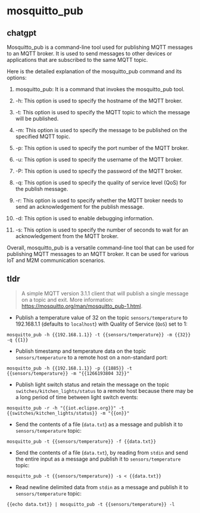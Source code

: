 # mosquitto_pub 
## chatgpt 
Mosquitto_pub is a command-line tool used for publishing MQTT messages to an MQTT broker. It is used to send messages to other devices or applications that are subscribed to the same MQTT topic. 

Here is the detailed explanation of the mosquitto_pub command and its options:

1. mosquitto_pub: It is a command that invokes the mosquitto_pub tool.

2. -h: This option is used to specify the hostname of the MQTT broker.

3. -t: This option is used to specify the MQTT topic to which the message will be published.

4. -m: This option is used to specify the message to be published on the specified MQTT topic.

5. -p: This option is used to specify the port number of the MQTT broker.

6. -u: This option is used to specify the username of the MQTT broker.

7. -P: This option is used to specify the password of the MQTT broker.

8. -q: This option is used to specify the quality of service level (QoS) for the publish message.

9. -r: This option is used to specify whether the MQTT broker needs to send an acknowledgement for the publish message.

10. -d: This option is used to enable debugging information.

11. -s: This option is used to specify the number of seconds to wait for an acknowledgement from the MQTT broker. 

Overall, mosquitto_pub is a versatile command-line tool that can be used for publishing MQTT messages to an MQTT broker. It can be used for various IoT and M2M communication scenarios. 

## tldr 
 
> A simple MQTT version 3.1.1 client that will publish a single message on a topic and exit.
> More information: <https://mosquitto.org/man/mosquitto_pub-1.html>.

- Publish a temperature value of 32 on the topic `sensors/temperature` to 192.168.1.1 (defaults to `localhost`) with Quality of Service (`QoS`) set to 1:

`mosquitto_pub -h {{192.168.1.1}} -t {{sensors/temperature}} -m {{32}} -q {{1}}`

- Publish timestamp and temperature data on the topic `sensors/temperature` to a remote host on a non-standard port:

`mosquitto_pub -h {{192.168.1.1}} -p {{1885}} -t {{sensors/temperature}} -m "{{1266193804 32}}"`

- Publish light switch status and retain the message on the topic `switches/kitchen_lights/status` to a remote host because there may be a long period of time between light switch events:

`mosquitto_pub -r -h "{{iot.eclipse.org}}" -t {{switches/kitchen_lights/status}} -m "{{on}}"`

- Send the contents of a file (`data.txt`) as a message and publish it to `sensors/temperature` topic:

`mosquitto_pub -t {{sensors/temperature}} -f {{data.txt}}`

- Send the contents of a file (`data.txt`), by reading from `stdin` and send the entire input as a message and publish it to `sensors/temperature` topic:

`mosquitto_pub -t {{sensors/temperature}} -s < {{data.txt}}`

- Read newline delimited data from `stdin` as a message and publish it to `sensors/temperature` topic:

`{{echo data.txt}} | mosquitto_pub -t {{sensors/temperature}} -l`
